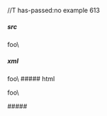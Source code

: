 //T has-passed:no
example 613
##### src
foo\
##### xml
<?xml version="1.0" encoding="UTF-8"?>
<!DOCTYPE document SYSTEM "CommonMark.dtd">
<document xmlns="http://commonmark.org/xml/1.0">
  <paragraph>
    <text>foo\</text>
  </paragraph>
</document>
##### html
<p>foo\</p>
#####
